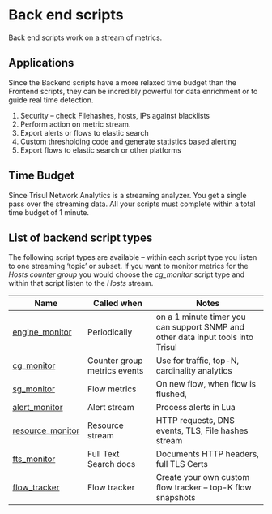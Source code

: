 # Back end scripts

Back end scripts work on a stream of metrics.

## Applications

Since the Backend scripts have a more relaxed time budget than the Frontend scripts, they can be incredibly powerful for data enrichment or to guide real time detection.

1. Security – check Filehashes, hosts, IPs against blacklists
2. Perform action on metric stream.
3. Export alerts or flows to elastic search
4. Custom thresholding code and generate statistics based alerting
5. Export flows to elastic search or other platforms

## Time Budget

Since Trisul Network Analytics is a streaming analyzer. You get a single pass over the streaming data. All your scripts must complete within a total time budget of 1 minute.

## List of backend script types

The following script types are available – within each script type you listen to one streaming ‘topic’ or subset. If you want to monitor metrics for the *Hosts counter group* you would choose the *cg_monitor* script type and within that script listen to the *Hosts* stream.

| Name                                                                          | Called when                  | Notes                                                                           |
| ----------------------------------------------------------------------------- | ---------------------------- | ------------------------------------------------------------------------------- |
| [engine_monitor](/docs/lua/engine_monitor)                  | Periodically                 | on a 1 minute timer you can support SNMP and other data input tools into Trisul |
| [cg_monitor](/docs/lua/cg_monitor) | Counter group metrics events | Use for traffic, top-N, cardinality analytics                                   |
| [sg_monitor](/docs/lua/sg_monitor)                 | Flow metrics                 | On new flow, when flow is flushed,                                              |
| [alert_monitor](/docs/lua/alert_monitor)                    | Alert stream                 | Process alerts in Lua                                                           |
| [resource_monitor](/docs/lua/resource_monitor)              | Resource stream              | HTTP requests, DNS events, TLS, File hashes stream                              |
| [fts_monitor](/docs/lua/fts_monitor)                        | Full Text Search docs        | Documents HTTP headers, full TLS Certs                                          |
| [flow_tracker](/docs/lua/flow_tracker)                      | Flow tracker                 | Create your own custom flow tracker – top-K flow snapshots                      |
